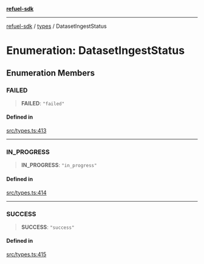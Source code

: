 [**refuel-sdk**](../../README.md)

***

[refuel-sdk](../../modules.md) / [types](../README.md) / DatasetIngestStatus

# Enumeration: DatasetIngestStatus

## Enumeration Members

### FAILED

> **FAILED**: `"failed"`

#### Defined in

[src/types.ts:413](https://github.com/refuel-ai/refuel-sdk/blob/1b12f0442d5e4e331bc7d9e4f1f5828e99232382/src/types.ts#L413)

***

### IN\_PROGRESS

> **IN\_PROGRESS**: `"in_progress"`

#### Defined in

[src/types.ts:414](https://github.com/refuel-ai/refuel-sdk/blob/1b12f0442d5e4e331bc7d9e4f1f5828e99232382/src/types.ts#L414)

***

### SUCCESS

> **SUCCESS**: `"success"`

#### Defined in

[src/types.ts:415](https://github.com/refuel-ai/refuel-sdk/blob/1b12f0442d5e4e331bc7d9e4f1f5828e99232382/src/types.ts#L415)
